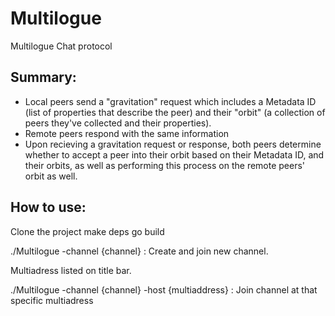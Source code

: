 
# Multilogue
Multilogue Chat protocol 


## Summary: 
- Local peers send a "gravitation" request which includes a Metadata ID (list of properties that describe the peer) and their "orbit" (a collection of peers they've collected and their properties). 
- Remote peers respond with the same information 
- Upon recieving a gravitation request or response, both peers determine whether to accept a peer into their orbit based on their Metadata ID, and their orbits, as well as performing this process on the remote peers' orbit as well. 

## How to use: 
Clone the project
make deps 
go build 

./Multilogue -channel {channel} : Create and join new channel.

Multiadress listed on title bar. 

./Multilogue -channel {channel} -host {multiaddress} : Join channel at that specific multiadress 

